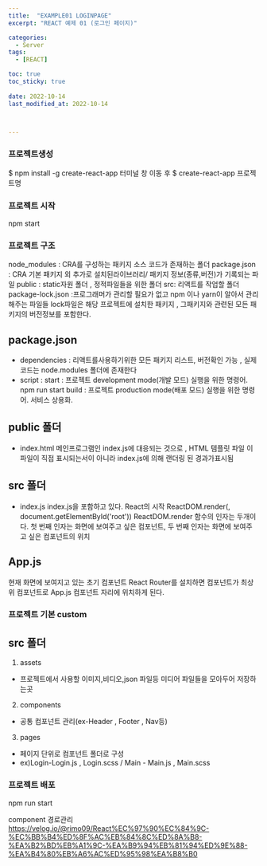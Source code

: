 ```yaml
---
title:  "EXAMPLE01 LOGINPAGE"
excerpt: "REACT 예제 01 (로그인 페이지)"

categories:
  - Server
tags:
  - [REACT]

toc: true
toc_sticky: true
 
date: 2022-10-14
last_modified_at: 2022-10-14



---
```



### 프로젝트생성
$ npm install -g create-react-app
터미널 창 이동 후
$ create-react-app  프로젝트명

### 프로젝트 시작
npm start
### 프로젝트 구조
node_modules : CRA를 구성하는 패키지 소스 코드가 존재하는 폴더
package.json : CRA 기본 패키지 외 추가로 설치된라이브러리/ 패키지 정보(종류,버전)가 기록되는 파일 
public : static자원 폴더 , 정적파일들을 위한 폴더
src: 리액트를 작업할 폴더  
package-lock.json :프로그래머가 관리할 필요가 없고 npm 이나 yarn이 알아서 관리해주는 파일들
lock파일은 해당 프로젝트에 설치한 패키지 , 그패키지와 관련된 모든 패키지의 버전정보를 포함한다.
## package.json
- dependencies : 리액트를사용하기위한 모든 패키지 리스트, 버전확인 가능 , 실제코드는 node.modules 폴더에 존재한다
- script : start : 프로젝트 development mode(개발 모드) 실행을 위한 명령어. npm run start
build : 프로젝트 production mode(배포 모드) 실행을 위한 명령어. 서비스 상용화.
## public 폴더
- index.html
  메인프로그램인 index.js에 대응되는 것으로 , HTML 템플릿 파일
  이파일이 직접 표시되는서이 아니라 index.js에 의해 랜더링 된 경과가표시됨


## src 폴더
- index.js
index.js을 포함하고 있다.
React의 시작
ReactDOM.render(<App />, document.getElementById('root'))
ReactDOM.render 함수의 인자는 두개이다. 첫 번째 인자는 화면에 보여주고 싶은 컴포넌트,
두 번째 인자는 화면에 보여주고 싶은 컴포넌트의 위치

## App.js
현재 화면에 보여지고 있는 초기 컴포넌트
React Router를 설치하면 컴포넌트가 최상위 컴포넌트로 App.js 컴포넌트 자리에 위치하게 된다.


### 프로젝트 기본 custom
## src 폴더
1. assets 
* 프로젝트에서 사용할 이미지,비디오,json 파일등 미디어 파일들을 모아두어 저장하는곳
2. components 
* 공통 컴포넌트 관리(ex-Header , Footer , Nav등)
3. pages 
* 페이지 단위로 컴포넌트 폴더로 구성 
* ex)Login-Login.js , Login.scss / Main - Main.js , Main.scss

### 프로젝트 배포
npm run start


component 경로관리
https://velog.io/@rimo09/React%EC%97%90%EC%84%9C-%EC%BB%B4%ED%8F%AC%EB%84%8C%ED%8A%B8-%EA%B2%BD%EB%A1%9C-%EA%B9%94%EB%81%94%ED%9E%88-%EA%B4%80%EB%A6%AC%ED%95%98%EA%B8%B0